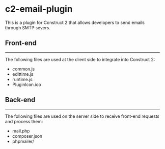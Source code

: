 # c2-email-plugin
This is a plugin for Construct 2 that allows developers to send emails through SMTP severs.

## Front-end
---
The following files are used at the client side to integrate into Construct 2:
  * common.js
  * edittime.js
  * runtime.js
  * PluginIcon.ico

## Back-end
---
The following files are used on the server side to receive front-end requests and process them:
  * mail.php
  * composer.json
  * phpmailer/
